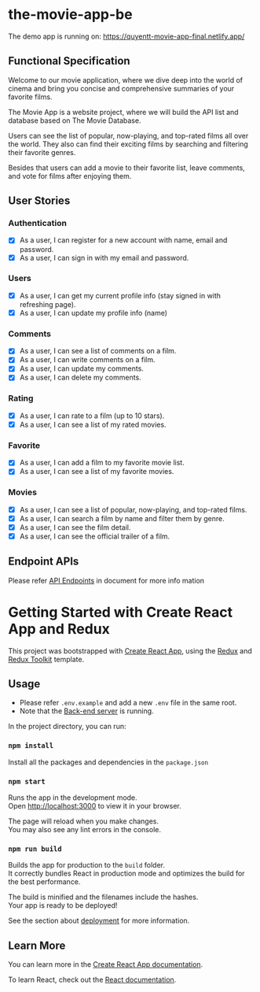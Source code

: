 # the-movie-app-be

The demo app is running on: https://quyentt-movie-app-final.netlify.app/

## Functional Specification

Welcome to our movie application, where we dive deep into the world of cinema and bring you concise and comprehensive summaries of your favorite films.

The Movie App is a website project, where we will build the API list and database based on The Movie Database.

Users can see the list of popular, now-playing, and top-rated films all over the world. They also can find their exciting films by searching and filtering their favorite genres.

Besides that users can add a movie to their favorite list, leave comments, and vote for films after enjoying them.

## User Stories

### Authentication

-   [x] As a user, I can register for a new account with name, email and password.
-   [x] As a user, I can sign in with my email and password.

### Users

-   [x] As a user, I can get my current profile info (stay signed in with refreshing page).
-   [x] As a user, I can update my profile info (name)

### Comments

-   [x] As a user, I can see a list of comments on a film.
-   [x] As a user, I can write comments on a film.
-   [x] As a user, I can update my comments.
-   [x] As a user, I can delete my comments.

### Rating

-   [x] As a user, I can rate to a film (up to 10 stars).
-   [x] As a user, I can see a list of my rated movies.

### Favorite

-   [x] As a user, I can add a film to my favorite movie list.
-   [x] As a user, I can see a list of my favorite movies.

### Movies

-   [x] As a user, I can see a list of popular, now-playing, and top-rated films.
-   [x] As a user, I can search a film by name and filter them by genre.
-   [x] As a user, I can see the film detail.
-   [x] As a user, I can see the official trailer of a film.

## Endpoint APIs

Please refer [API Endpoints](https://github.com/ttquyen/the-movie-app-be/blob/main/docs/api.endpoints.md) in document for more info mation

# Getting Started with Create React App and Redux

This project was bootstrapped with [Create React App](https://github.com/facebook/create-react-app), using the [Redux](https://redux.js.org/) and [Redux Toolkit](https://redux-toolkit.js.org/) template.

## Usage

-   Please refer `.env.example` and add a new `.env` file in the same root.
-   Note that the [Back-end server](https://github.com/ttquyen/the-movie-app-be) is running.

In the project directory, you can run:

### `npm install`

Install all the packages and dependencies in the `package.json`

### `npm start`

Runs the app in the development mode.\
Open [http://localhost:3000](http://localhost:3000) to view it in your browser.

The page will reload when you make changes.\
You may also see any lint errors in the console.

### `npm run build`

Builds the app for production to the `build` folder.\
It correctly bundles React in production mode and optimizes the build for the best performance.

The build is minified and the filenames include the hashes.\
Your app is ready to be deployed!

See the section about [deployment](https://facebook.github.io/create-react-app/docs/deployment) for more information.

## Learn More

You can learn more in the [Create React App documentation](https://facebook.github.io/create-react-app/docs/getting-started).

To learn React, check out the [React documentation](https://reactjs.org/).
